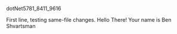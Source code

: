 dotNet5781_8411_9616

First line, testing same-file changes.
Hello There! Your name is Ben Shvartsman
